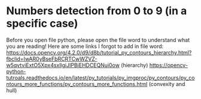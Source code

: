 # Numbers detection from 0 to 9 (in a specific case)
Before you open file python, please open the file word to understand what you are reading!
Here are some links I forgot to add in file word:
https://docs.opencv.org/4.2.0/d9/d8b/tutorial_py_contours_hierarchy.html?fbclid=IwAR0yBseFbRCRTCwWZVZ-w5qvtviExtO5Xpx4sxllgiJIPBiEHDCEQNui0ow (hierarchy)
https://opencv-python-tutroals.readthedocs.io/en/latest/py_tutorials/py_imgproc/py_contours/py_contours_more_functions/py_contours_more_functions.html
(convexity and hull)
